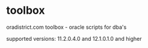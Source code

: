 # toolbox
oradistrict.com toolbox - oracle scripts for dba's

supported versions: 11.2.0.4.0 and 12.1.0.1.0 and higher